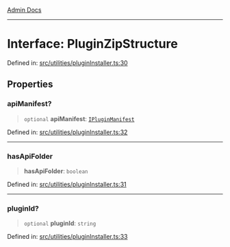 [Admin Docs](/)

***

# Interface: PluginZipStructure

Defined in: [src/utilities/pluginInstaller.ts:30](https://github.com/Sourya07/talawa-api/blob/3df16fa5fb47e8947dc575f048aef648ae9ebcf8/src/utilities/pluginInstaller.ts#L30)

## Properties

### apiManifest?

> `optional` **apiManifest**: [`IPluginManifest`](../../../plugin/types/interfaces/IPluginManifest.md)

Defined in: [src/utilities/pluginInstaller.ts:32](https://github.com/Sourya07/talawa-api/blob/3df16fa5fb47e8947dc575f048aef648ae9ebcf8/src/utilities/pluginInstaller.ts#L32)

***

### hasApiFolder

> **hasApiFolder**: `boolean`

Defined in: [src/utilities/pluginInstaller.ts:31](https://github.com/Sourya07/talawa-api/blob/3df16fa5fb47e8947dc575f048aef648ae9ebcf8/src/utilities/pluginInstaller.ts#L31)

***

### pluginId?

> `optional` **pluginId**: `string`

Defined in: [src/utilities/pluginInstaller.ts:33](https://github.com/Sourya07/talawa-api/blob/3df16fa5fb47e8947dc575f048aef648ae9ebcf8/src/utilities/pluginInstaller.ts#L33)
